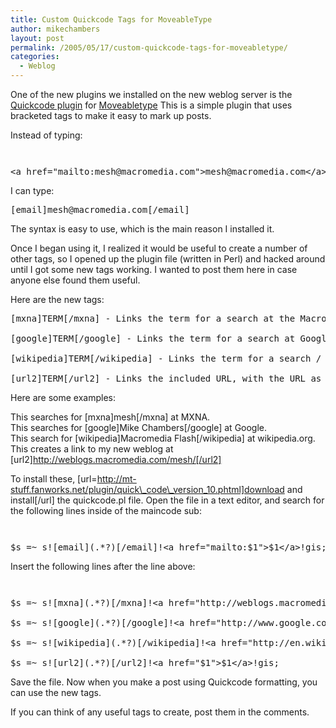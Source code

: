 ```yaml
---
title: Custom Quickcode Tags for MoveableType
author: mikechambers
layout: post
permalink: /2005/05/17/custom-quickcode-tags-for-moveabletype/
categories:
  - Weblog
---
```



One of the new plugins we installed on the new weblog server is the [Quickcode plugin][1] for [Moveabletype][2] This is a simple plugin that uses bracketed tags to make it easy to mark up posts.  
<!--more-->

  
Instead of typing:

` `

<pre>&lt;a href="mailto:mesh@macromedia.com"&gt;mesh@macromedia.com&lt;/a&gt;</pre>

I can type:

<pre>[email]mesh@macromedia.com[/email]</pre>

The syntax is easy to use, which is the main reason I installed it.

Once I began using it, I realized it would be useful to create a number of other tags, so I opened up the plugin file (written in Perl) and hacked around until I got some new tags working. I wanted to post them here in case anyone else found them useful.

Here are the new tags:

<pre>[mxna]TERM[/mxna] - Links the term for a search at the Macromedia XML News Aggregator (MXNA)

[google]TERM[/google] - Links the term for a search at Google

[wikipedia]TERM[/wikipedia] - Links the term for a search / link at wikipedia

[url2]TERM[/url2] - Links the included URL, with the URL as the link.</pre>

Here are some examples:

This searches for [mxna]mesh[/mxna] at MXNA.  
This searches for [google]Mike Chambers[/google] at Google.  
This search for [wikipedia]Macromedia Flash[/wikipedia] at wikipedia.org.  
This creates a link to my new weblog at [url2]http://weblogs.macromedia.com/mesh/[/url2]

To install these, [url=http://mt-stuff.fanworks.net/plugin/quick\_code\_version_10.phtml]download and install[/url] the quickcode.pl file. Open the file in a text editor, and search for the following lines inside of the maincode sub:

` `

<pre>$s =~ s![email](.*?)[/email]!&lt;a href="mailto:$1"&gt;$1&lt;/a&gt;!gis;</pre>

Insert the following lines after the line above:

` `

<pre>$s =~ s![mxna](.*?)[/mxna]!&lt;a href="http://weblogs.macromedia.com/mxna/index.cfm?searchterms=$1"&gt;$1&lt;/a&gt;!gis;

$s =~ s![google](.*?)[/google]!&lt;a href="http://www.google.com/search?q=$1"&gt;$1&lt;/a&gt;!gis;

$s =~ s![wikipedia](.*?)[/wikipedia]!&lt;a href="http://en.wikipedia.org/wiki/Special:Search?search=$1"&gt;$1&lt;/a&gt;!gis;

$s =~ s![url2](.*?)[/url2]!&lt;a href="$1"&gt;$1&lt;/a&gt;!gis;</pre>

Save the file. Now when you make a post using Quickcode formatting, you can use the new tags.

If you can think of any useful tags to create, post them in the comments.

 [1]: http://mt-stuff.fanworks.net/plugin/quick_code_version_10.phtml
 [2]: http://www.moveabletype.org